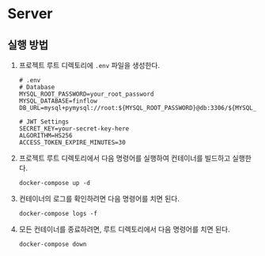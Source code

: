 # Server

## 실행 방법

1. 프로젝트 루트 디렉토리에 `.env` 파일을 생성한다.
   ```
   # .env
   # Database
   MYSQL_ROOT_PASSWORD=your_root_password
   MYSQL_DATABASE=finflow
   DB_URL=mysql+pymysql://root:${MYSQL_ROOT_PASSWORD}@db:3306/${MYSQL_DATABASE}

   # JWT Settings
   SECRET_KEY=your-secret-key-here
   ALGORITHM=HS256
   ACCESS_TOKEN_EXPIRE_MINUTES=30
   ```
2. 프로젝트 루트 디렉토리에서 다음 명령어를 실행하여 컨테이너를 빌드하고 실행한다.
   ```
   docker-compose up -d
   ```
3. 컨테이너의 로그를 확인하려면 다음 명령어를 치면 된다.
   ```
   docker-compose logs -f
   ```
4. 모든 컨테이너를 종료하려면, 루트 디렉토리에서 다음 명령어를 치면 된다.
   ```
   docker-compose down
   ```